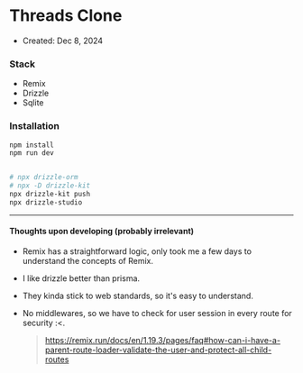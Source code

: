 # Threads Clone

- Created: Dec 8, 2024

### Stack

- Remix
- Drizzle
- Sqlite

### Installation

```bash
npm install
npm run dev


# npx drizzle-orm
# npx -D drizzle-kit
npx drizzle-kit push
npx drizzle-studio
```

---

#### Thoughts upon developing (probably irrelevant)

- Remix has a straightforward logic, only took me a few days to understand the concepts of Remix.

- I like drizzle better than prisma.

- They kinda stick to web standards, so it's easy to understand.

- No middlewares, so we have to check for user session in every route for security :<.
  > https://remix.run/docs/en/1.19.3/pages/faq#how-can-i-have-a-parent-route-loader-validate-the-user-and-protect-all-child-routes
